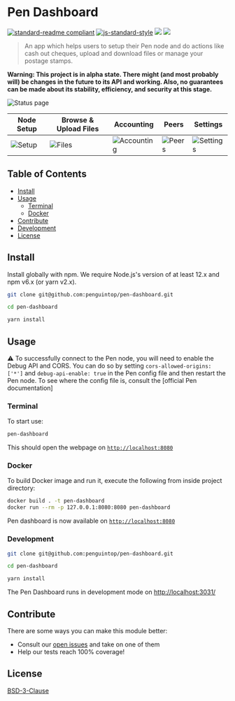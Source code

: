 # Pen Dashboard

[![standard-readme compliant](https://img.shields.io/badge/standard--readme-OK-brightgreen.svg?style=flat-square)](https://github.com/RichardLitt/standard-readme)
[![js-standard-style](https://img.shields.io/badge/code%20style-standard-brightgreen.svg?style=flat-square)](https://github.com/feross/standard)
![](https://img.shields.io/badge/npm-%3E%3D6.0.0-orange.svg?style=flat-square)
![](https://img.shields.io/badge/Node.js-%3E%3D12.0.0-orange.svg?style=flat-square)

> An app which helps users to setup their Pen node and do actions like cash out cheques, upload and download files or manage your postage stamps.

**Warning: This project is in alpha state. There might (and most probably will) be changes in the future to its API and working. Also, no guarantees can be made about its stability, efficiency, and security at this stage.**

![Status page](/ui_samples/status.png)

| Node Setup | Browse & Upload Files | Accounting | Peers | Settings |
|-------|---------|-------|----------|------|
| ![Setup](/ui_samples/node_setup.png) | ![Files](/ui_samples/file_upload.png) | ![Accounting](/ui_samples/accounting.png) | ![Peers](/ui_samples/peers.png) | ![Settings](/ui_samples/settings.png) |


## Table of Contents

- [Install](#install)
- [Usage](#usage)
    - [Terminal](#terminal)
    - [Docker](#docker)
- [Contribute](#contribute)
- [Development](#development)
- [License](#license)

## Install

Install globally with npm. We require Node.js's version of at least 12.x and npm v6.x (or yarn v2.x).

```sh
git clone git@github.com:penguintop/pen-dashboard.git

cd pen-dashboard

yarn install
```

## Usage

:warning: To successfully connect to the Pen node, you will need to enable the Debug API and CORS. You can do so by setting `cors-allowed-origins: ['*']` and `debug-api-enable: true` in the Pen config file and then restart the Pen node. To see where the config file is, consult the [official Pen documentation]

### Terminal

To start use:
```sh
pen-dashboard
```

This should open the webpage on [`http://localhost:8080`](http://localhost:8080)

### Docker

To build Docker image and run it, execute the following from inside project directory:

```sh
docker build . -t pen-dashboard
docker run --rm -p 127.0.0.1:8080:8080 pen-dashboard
```

Pen dashboard is now available on [`http://localhost:8080`](http://localhost:8080)

### Development

```sh
git clone git@github.com:penguintop/pen-dashboard.git

cd pen-dashboard

yarn install
```

The Pen Dashboard runs in development mode on [http://localhost:3031/](http://localhost:3031/)

## Contribute

There are some ways you can make this module better:

- Consult our [open issues](https://github.com/penguintop/pen-dashboard/issues) and take on one of them
- Help our tests reach 100% coverage!


## License

[BSD-3-Clause](./LICENSE)
